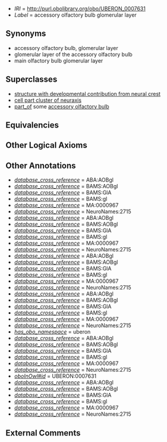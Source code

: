  * *IRI* = http://purl.obolibrary.org/obo/UBERON_0007631
 * *Label* = accessory olfactory bulb glomerular layer

## Synonyms

 * accessory olfactory bulb, glomerular layer
 * glomerular layer of the accessory olfactory bulb
 * main olfactory bulb glomerular layer

## Superclasses

 * [structure with developmental contribution from neural crest](../../UBERON/14/UBERON_0010314.md)
 * [cell part cluster of neuraxis](../../UBERON/15/UBERON_0011215.md)
 * [part_of](../../BFO/50/BFO_0000050.md) some [accessory olfactory bulb](../../UBERON/69/UBERON_0004069.md)

## Equivalencies


## Other Logical Axioms


## Other Annotations

 * *[database_cross_reference](../../ef/oboInOwl#hasDbXref.md)* = ABA:AOBgl
 * *[database_cross_reference](../../ef/oboInOwl#hasDbXref.md)* = BAMS:AOBgl
 * *[database_cross_reference](../../ef/oboInOwl#hasDbXref.md)* = BAMS:GlA
 * *[database_cross_reference](../../ef/oboInOwl#hasDbXref.md)* = BAMS:gl
 * *[database_cross_reference](../../ef/oboInOwl#hasDbXref.md)* = MA:0000967
 * *[database_cross_reference](../../ef/oboInOwl#hasDbXref.md)* = NeuroNames:2715
 * *[database_cross_reference](../../ef/oboInOwl#hasDbXref.md)* = ABA:AOBgl
 * *[database_cross_reference](../../ef/oboInOwl#hasDbXref.md)* = BAMS:AOBgl
 * *[database_cross_reference](../../ef/oboInOwl#hasDbXref.md)* = BAMS:GlA
 * *[database_cross_reference](../../ef/oboInOwl#hasDbXref.md)* = BAMS:gl
 * *[database_cross_reference](../../ef/oboInOwl#hasDbXref.md)* = MA:0000967
 * *[database_cross_reference](../../ef/oboInOwl#hasDbXref.md)* = NeuroNames:2715
 * *[database_cross_reference](../../ef/oboInOwl#hasDbXref.md)* = ABA:AOBgl
 * *[database_cross_reference](../../ef/oboInOwl#hasDbXref.md)* = BAMS:AOBgl
 * *[database_cross_reference](../../ef/oboInOwl#hasDbXref.md)* = BAMS:GlA
 * *[database_cross_reference](../../ef/oboInOwl#hasDbXref.md)* = BAMS:gl
 * *[database_cross_reference](../../ef/oboInOwl#hasDbXref.md)* = MA:0000967
 * *[database_cross_reference](../../ef/oboInOwl#hasDbXref.md)* = NeuroNames:2715
 * *[database_cross_reference](../../ef/oboInOwl#hasDbXref.md)* = ABA:AOBgl
 * *[database_cross_reference](../../ef/oboInOwl#hasDbXref.md)* = BAMS:AOBgl
 * *[database_cross_reference](../../ef/oboInOwl#hasDbXref.md)* = BAMS:GlA
 * *[database_cross_reference](../../ef/oboInOwl#hasDbXref.md)* = BAMS:gl
 * *[database_cross_reference](../../ef/oboInOwl#hasDbXref.md)* = MA:0000967
 * *[database_cross_reference](../../ef/oboInOwl#hasDbXref.md)* = NeuroNames:2715
 * *[has_obo_namespace](../../ce/oboInOwl#hasOBONamespace.md)* = uberon
 * *[database_cross_reference](../../ef/oboInOwl#hasDbXref.md)* = ABA:AOBgl
 * *[database_cross_reference](../../ef/oboInOwl#hasDbXref.md)* = BAMS:AOBgl
 * *[database_cross_reference](../../ef/oboInOwl#hasDbXref.md)* = BAMS:GlA
 * *[database_cross_reference](../../ef/oboInOwl#hasDbXref.md)* = BAMS:gl
 * *[database_cross_reference](../../ef/oboInOwl#hasDbXref.md)* = MA:0000967
 * *[database_cross_reference](../../ef/oboInOwl#hasDbXref.md)* = NeuroNames:2715
 * *[oboInOwl#id](../../id/oboInOwl#id.md)* = UBERON:0007631
 * *[database_cross_reference](../../ef/oboInOwl#hasDbXref.md)* = ABA:AOBgl
 * *[database_cross_reference](../../ef/oboInOwl#hasDbXref.md)* = BAMS:AOBgl
 * *[database_cross_reference](../../ef/oboInOwl#hasDbXref.md)* = BAMS:GlA
 * *[database_cross_reference](../../ef/oboInOwl#hasDbXref.md)* = BAMS:gl
 * *[database_cross_reference](../../ef/oboInOwl#hasDbXref.md)* = MA:0000967
 * *[database_cross_reference](../../ef/oboInOwl#hasDbXref.md)* = NeuroNames:2715

## External Comments


